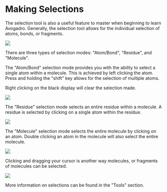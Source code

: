 # Making Selections

The selection tool is also a useful feature to master when beginning to learn Avogadro. Generally, the selection tool allows for the individual selection of atoms, bonds, or fragments.

![][1]

[1]: images/3-making-selections/fed929fc-c444-4b2b-bfc6-68222818c459.png

There are three types of selection modes: "Atom/Bond", "Residue", and "Molecule".

The "Atom/Bond" selection mode provides you with the ability to select a single atom within a molecule. This is achieved by left clicking the atom. Press and holding the "shift" key allows for the selection of multiple atoms.

Right clicking on the black display will clear the selection made.

![][2]

[2]: images/3-making-selections/09e78cf6-0516-40eb-a1c4-16c791ea442c.png

The "Residue" selection mode selects an entire residue within a molecule. A residue is selected by clicking on a single atom within the residue.

![][3]

[3]: images/3-making-selections/bc9d312e-427a-4214-91da-87c3ff071342.png

The "Molecule" selection mode selects the entire molecule by clicking on an atom. Double clicking an atom in the molecule will also select the entire molecule.

![][4]

[4]: images/3-making-selections/bd548110-2ddd-46fb-b6f2-20b18b136fb4.png

Clicking and dragging your cursor is another way molecules, or fragments of molecules can be selected. 

![][5]

[5]: images/3-making-selections/300264d3-31a2-4380-8c24-205fe639ae4d.png

More information on selections can be found in the "Tools" section.

